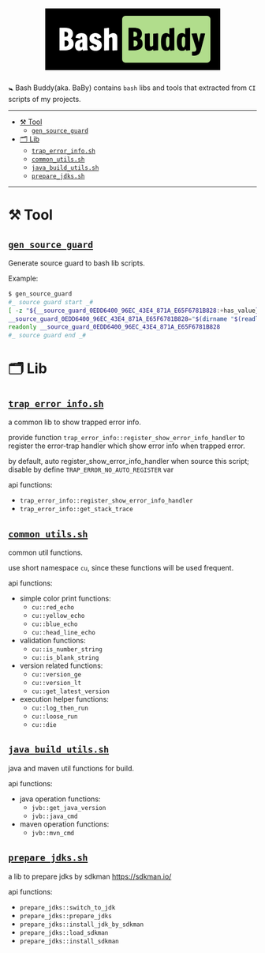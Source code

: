 # <div align="center"><a href="#"><img src="docs/logo.png" alt="🚼 Bash Buddy"></a></div>

🚼 Bash Buddy(aka. BaBy) contains `bash` libs and tools that extracted from `CI` scripts of my projects.

-----------------------------------

<!-- START doctoc generated TOC please keep comment here to allow auto update -->
<!-- DON'T EDIT THIS SECTION, INSTEAD RE-RUN doctoc TO UPDATE -->

- [⚒️ Tool](#-tool)
    - [`gen_source_guard`](#gen_source_guard)
- [🗂 Lib](#%F0%9F%97%82-lib)
    - [`trap_error_info.sh`](#trap_error_infosh)
    - [`common_utils.sh`](#common_utilssh)
    - [`java_build_utils.sh`](#java_build_utilssh)
    - [`prepare_jdks.sh`](#prepare_jdkssh)

<!-- END doctoc generated TOC please keep comment here to allow auto update -->

-----------------------------------

# ⚒️ Tool

## [`gen_source_guard`](bin/gen_source_guard)

Generate source guard to bash lib scripts.

Example:

```sh
$ gen_source_guard
#_ source guard start _#
[ -z "${__source_guard_0EDD6400_96EC_43E4_871A_E65F6781B828:+has_value}" ] || return 0
__source_guard_0EDD6400_96EC_43E4_871A_E65F6781B828="$(dirname "$(readlink -f "${BASH_SOURCE[0]}")")"
readonly __source_guard_0EDD6400_96EC_43E4_871A_E65F6781B828
#_ source guard end _#
```

# 🗂 Lib

## [`trap_error_info.sh`](lib/trap_error_info.sh)

a common lib to show trapped error info.

provide function `trap_error_info::register_show_error_info_handler`
to register the error-trap handler which show error info when trapped error.

by default, auto register_show_error_info_handler when source this script; disable by
define `TRAP_ERROR_NO_AUTO_REGISTER` var

api functions:

- `trap_error_info::register_show_error_info_handler`
- `trap_error_info::get_stack_trace`

## [`common_utils.sh`](lib/common_utils.sh)

common util functions.

use short namespace `cu`, since these functions will be used frequent.

api functions:

- simple color print functions:
    - `cu::red_echo`
    - `cu::yellow_echo`
    - `cu::blue_echo`
    - `cu::head_line_echo`
- validation functions:
    - `cu::is_number_string`
    - `cu::is_blank_string`
- version related functions:
    - `cu::version_ge`
    - `cu::version_lt`
    - `cu::get_latest_version`
- execution helper functions:
    - `cu::log_then_run`
    - `cu::loose_run`
    - `cu::die`

## [`java_build_utils.sh`](lib/java_build_utils.sh)

java and maven util functions for build.

api functions:

- java operation functions:
    - `jvb::get_java_version`
    - `jvb::java_cmd`
- maven operation functions:
    - `jvb::mvn_cmd`

## [`prepare_jdks.sh`](lib/prepare_jdks.sh)

a lib to prepare jdks by sdkman https://sdkman.io/

api functions:

- `prepare_jdks::switch_to_jdk`
- `prepare_jdks::prepare_jdks`
- `prepare_jdks::install_jdk_by_sdkman`
- `prepare_jdks::load_sdkman`
- `prepare_jdks::install_sdkman`

